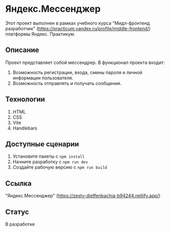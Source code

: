 # Яндекс.Мессенджер

Этот проект выполнен в рамках учебного курса "Мидл-фронтенд разработчик" (https://practicum.yandex.ru/profile/middle-frontend/) платформы Яндекс. Практикум.

## Описание
Проект представляет собой мессендрер.
В функционал проекта входит:
1. Возможность регистрации, входа, смены пароля и личной информации пользователя.
2. Возможность отправлять и получать сообщения.


## Технологии 
1. HTML
2. CSS
3. Vite
4. Handlebars

## Доступные сценарии
1. Установите пакеты с `npm install`
2. Начните разработку с `npm run dev`
3. Создайте рабочую версию с `npm run build`

## Ссылка
"Яндекс.Мессенджер" (https://zesty-dieffenbachia-b94244.netlify.app/)

## Статус
В разработке
